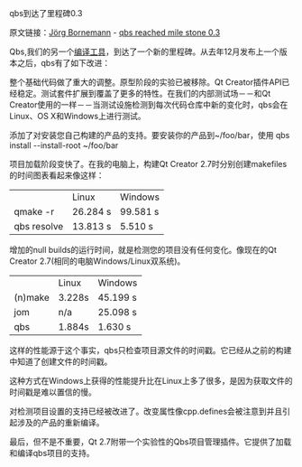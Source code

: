 qbs到达了里程碑0.3

原文链接：[Jörg Bornemann](http://blog.qt.digia.com/blog/author/jbornema/) - [qbs reached mile stone 0.3](http://blog.qt.digia.com/blog/2013/04/16/qbs-reached-mile-stone-0-3/)

Qbs,我们的另一个[编译工具](http://qt-project.org/wiki/qbs)，到达了一个新的里程碑。从去年12月发布上一个版本之后，qbs有了如下改进：

整个基础代码做了重大的调整。原型阶段的实验已被移除。Qt Creator插件API已经稳定。测试套件扩展到覆盖了更多的特性。在我们的内部测试场－－和Qt Creator使用的一样－－当测试设施检测到每次代码仓库中新的变化时，qbs会在Linux、OS X和Windows上进行测试。

添加了对安装您自己构建的产品的支持。要安装你的产品到~/foo/bar，使用
qbs install --install-root ~/foo/bar

项目加载阶段变快了。在我的电脑上，构建Qt Creator 2.7时分别创建makefiles的时间图表看起来像这样：

<table>
  <tr>
    <td></td>
    <td>Linux</td>
    <td>Windows</td>
  </tr>
  <tr>
    <td>qmake -r</td>
    <td>26.284 s</td>
    <td>99.581 s</td>
  </tr>
  <tr>
    <td>qbs resolve</td>
    <td>13.813 s</td>
    <td>5.510 s</td>
  </tr>
 </table>

增加的null builds的运行时间，就是检测您的项目没有任何变化。像现在的Qt Creator 2.7(相同的电脑Windows/Linux双系统)。

<table>
  <tr>
    <td></td>
    <td>Linux</td>
    <td>Windows</td>
  </tr>
  <tr>
    <td>(n)make</td>
    <td>3.228s</td>
    <td>45.199 s</td>
  </tr>
  <tr>
    <td>jom</td>
    <td>n/a</td>
    <td>25.098 s</td>
  </tr>
  <tr>
    <td>qbs</td>
    <td>1.884s</td>
    <td>1.630 s</td>
  </tr>
 </table>

这样的性能源于这个事实，qbs只检查项目源文件的时间戳。它已经从之前的构建中知道了创建文件的时间戳。

这种方式在Windows上获得的性能提升比在Linux上多了很多，是因为获取文件的时间戳是难以置信的慢。

对检测项目设置的支持已经被改进了。改变属性像cpp.defines会被注意到并且引起涉及的产品的重新编译。

最后，但不是不重要，Qt 2.7附带一个实验性的Qbs项目管理插件。它提供了加载和编译qbs项目的支持。


